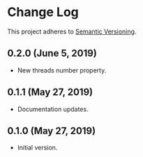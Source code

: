# Change Log
This project adheres to [Semantic Versioning](http://semver.org/).

## 0.2.0 (June 5, 2019)
* New threads number property.

## 0.1.1 (May 27, 2019)
* Documentation updates.

## 0.1.0 (May 27, 2019)
* Initial version.
